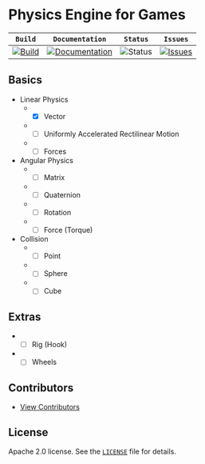 # Physics Engine for Games

| **`Build`** | **`Documentation`** | **`Status`** | **`Issues`** |
| --- | --- | --- | --- |
| [![Build](https://travis-ci.org/marcelochaves95/physics-engine.svg?branch=master)](https://travis-ci.org/marcelochaves95/physics-engine) | [![Documentation](https://img.shields.io/badge/docs-wiki-blue.svg)](https://github.com/marcelochaves95/physics-engine/wiki) | ![Status](https://img.shields.io/badge/status-alpha-yellow.svg) | [![Issues](https://img.shields.io/github/issues/marcelochaves95/physics-engine.svg)](https://github.com/marcelochaves95/physics-engine/issues)

## Basics
- Linear Physics
   - - [x] Vector
   - - [ ] Uniformly Accelerated Rectilinear Motion
   - - [ ] Forces

- Angular Physics
   - - [ ] Matrix
   - - [ ] Quaternion
   - - [ ] Rotation
   - - [ ] Force (Torque)

- Collision
   - - [ ] Point
   - - [ ] Sphere
   - - [ ] Cube

## Extras
   - - [ ] Rig (Hook)
   - - [ ] Wheels

## Contributors
 - [View Contributors](https://github.com/marcelochaves95/physics-engine/graphs/contributors)

## License
Apache 2.0 license. See the [`LICENSE`](LICENSE) file for details.
